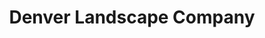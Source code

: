 ---
title: "Denver Landscape Company"
url: /denver/denver-landscape-company/
shop: garden centre
---